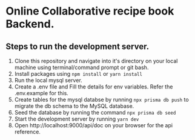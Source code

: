 # Online Collaborative recipe book Backend.

## Steps to run the development server.
1) Clone this repository and navigate into it's directory on your local machine using terminal/command prompt or git bash.
2) Install packages using `npm install` or `yarn install`
3) Run the local mysql server.
4) Create a .env file and Fill the details for env variables. Refer the .env.example for this.
5) Create tables for the mysql databse by running `npx prisma db push` to migrate the db schema to the MySQL database.
6) Seed the database by running the command `npx prisma db seed`
7) Start the development server by running `yarn dev`
8) Open http://localhost:9000/api/doc on your browser for the api reference.